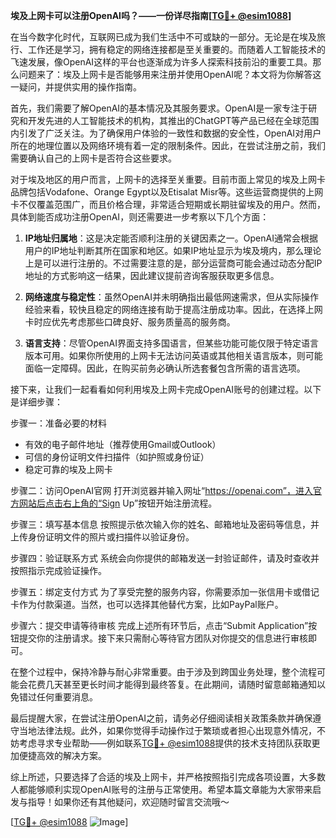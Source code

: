 **埃及上网卡可以注册OpenAI吗？——一份详尽指南[[TG💪+ @esim1088](https://t.me/s/esim1088)]**

在当今数字化时代，互联网已成为我们生活中不可或缺的一部分。无论是在埃及旅行、工作还是学习，拥有稳定的网络连接都是至关重要的。而随着人工智能技术的飞速发展，像OpenAI这样的平台也逐渐成为许多人探索科技前沿的重要工具。那么问题来了：埃及上网卡是否能够用来注册并使用OpenAI呢？本文将为你解答这一疑问，并提供实用的操作指南。

首先，我们需要了解OpenAI的基本情况及其服务要求。OpenAI是一家专注于研究和开发先进的人工智能技术的机构，其推出的ChatGPT等产品已经在全球范围内引发了广泛关注。为了确保用户体验的一致性和数据的安全性，OpenAI对用户所在的地理位置以及网络环境有着一定的限制条件。因此，在尝试注册之前，我们需要确认自己的上网卡是否符合这些要求。

对于埃及地区的用户而言，上网卡的选择至关重要。目前市面上常见的埃及上网卡品牌包括Vodafone、Orange Egypt以及Etisalat Misr等。这些运营商提供的上网卡不仅覆盖范围广，而且价格合理，非常适合短期或长期驻留埃及的用户。然而，具体到能否成功注册OpenAI，则还需要进一步考察以下几个方面：

1. **IP地址归属地**：这是决定能否顺利注册的关键因素之一。OpenAI通常会根据用户的IP地址判断其所在国家和地区。如果IP地址显示为埃及境内，那么理论上是可以进行注册的。不过需要注意的是，部分运营商可能会通过动态分配IP地址的方式影响这一结果，因此建议提前咨询客服获取更多信息。

2. **网络速度与稳定性**：虽然OpenAI并未明确指出最低网速需求，但从实际操作经验来看，较快且稳定的网络连接有助于提高注册成功率。因此，在选择上网卡时应优先考虑那些口碑良好、服务质量高的服务商。

3. **语言支持**：尽管OpenAI界面支持多国语言，但某些功能可能仅限于特定语言版本可用。如果你所使用的上网卡无法访问英语或其他相关语言版本，则可能面临一定障碍。因此，在购买前务必确认所选套餐包含所需的语言选项。

接下来，让我们一起看看如何利用埃及上网卡完成OpenAI账号的创建过程。以下是详细步骤：

步骤一：准备必要的材料
- 有效的电子邮件地址（推荐使用Gmail或Outlook）
- 可信的身份证明文件扫描件（如护照或身份证）
- 稳定可靠的埃及上网卡

步骤二：访问OpenAI官网
打开浏览器并输入网址“https://openai.com”，进入官方网站后点击右上角的“Sign Up”按钮开始注册流程。

步骤三：填写基本信息
按照提示依次输入你的姓名、邮箱地址及密码等信息，并上传身份证明文件的照片或扫描件以验证身份。

步骤四：验证联系方式
系统会向你提供的邮箱发送一封验证邮件，请及时查收并按照指示完成验证操作。

步骤五：绑定支付方式
为了享受完整的服务内容，你需要添加一张信用卡或借记卡作为付款渠道。当然，也可以选择其他替代方案，比如PayPal账户。

步骤六：提交申请等待审核
完成上述所有环节后，点击“Submit Application”按钮提交你的注册请求。接下来只需耐心等待官方团队对你提交的信息进行审核即可。

在整个过程中，保持冷静与耐心非常重要。由于涉及到跨国业务处理，整个流程可能会花费几天甚至更长时间才能得到最终答复。在此期间，请随时留意邮箱通知以免错过任何重要消息。

最后提醒大家，在尝试注册OpenAI之前，请务必仔细阅读相关政策条款并确保遵守当地法律法规。此外，如果你觉得手动操作过于繁琐或者担心出现意外情况，不妨考虑寻求专业帮助——例如联系[TG💪+ @esim1088](https://t.me/s/esim1088)提供的技术支持团队获取更加便捷高效的解决方案。

综上所述，只要选择了合适的埃及上网卡，并严格按照指引完成各项设置，大多数人都能够顺利实现OpenAI账号的注册与正常使用。希望本篇文章能为大家带来启发与指导！如果你还有其他疑问，欢迎随时留言交流哦～

[[TG💪+ @esim1088](https://t.me/s/esim1088) ![Image](https://i.postimg.cc/4NQfJmqS/Snipaste-2025-05-13-00-14-12.png)]